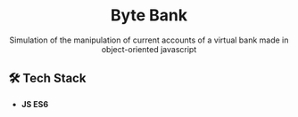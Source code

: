 <h1 align="center">
Byte Bank</h1>
 
<p align="center">
Simulation of the manipulation of current accounts of a virtual bank made in object-oriented javascript</p> 

## 🛠 Tech Stack

- **JS ES6**  






